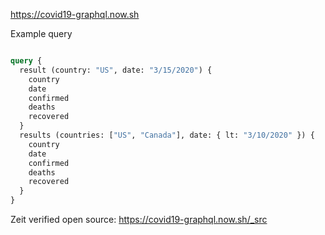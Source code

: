 https://covid19-graphql.now.sh

Example query
```graphql

query {
  result (country: "US", date: "3/15/2020") {
    country
    date
    confirmed
    deaths
    recovered
  }
  results (countries: ["US", "Canada"], date: { lt: "3/10/2020" }) {
    country
    date
    confirmed
    deaths
    recovered
  }
}

```

Zeit verified open source: https://covid19-graphql.now.sh/_src
